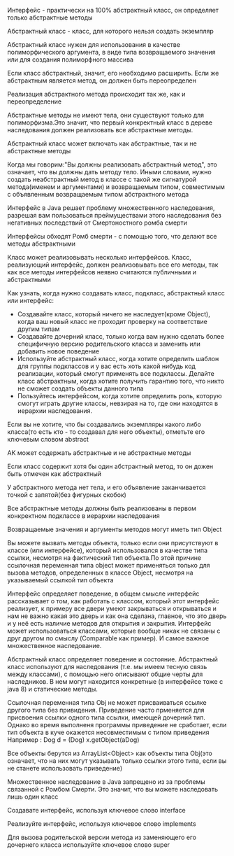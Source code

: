 Интерфейс - практически на 100% абстрактный класс, он определяет только абстрактные методы

Абстрактный класс - класс, для которого нельзя создать экземпляр

Абстрактный класс нужен для использования в качестве полиморфического аргумента, в виде типа возвращаемого значения или для создания полиморфного массива

Если класс абстрактный, значит, его необходимо расширить. Если же абстрактным является метод, он должен быть переопределен

Реализация абстрактного метода происходит так же, как и переопределение

Абстрактные методы не имеют тела, они существуют только для полиморфизма.Это значит, что первый конкректный класс в дереве наследования должен реализовать все абстрактные методы.

Абстрактный класс может включать как абстрактные, так и не абстрактные методы

Когда мы говорим:"Вы должны реализовать абстрактный метод", это означает, что вы должны дать методу тело. Иными словами, нужно создать неабстрактный метод в классе с такой же сигнатурой метода(именем и аргументами) и возвращаемым типом, совместимым с объявленным возвращаемым типом абстрактного метода

Интерфейс в Java решает проблему множественного наследования, разрешая вам пользоваться преймуществами этого наследования без негативных последствий от Смертоностного ромба смерти

Интерфейсы обходят Ромб смерти - с помощью того, что делают все методы абстрактными

Класс может реализовывать несколько интерфейсов. Класс, реализующий интерфейс, должен реализовывать все его методы, так как все методы интерфейсов неявно считаются публичными и абстрактными

Как узнать, когда нужно создавать класс, подкласс, абстрактный класс или интерфейс: 
* Создавайте класс, который ничего не наследует(кроме Object), когда ваш новый класс не проходит проверку на соответствие другим типам
* Создавайте дочерний класс, только когда вам нужно сделать более специфичную версию родительского класса и заменить или добавить новое поведение 
* Используйте абстрактный класс, когда хотите определить шаблон для группы подклассов и у вас есть хоть какой нибудь код реализации, который смогут применять все подклассы. Делайте класс абстрактным, когда хотите получить гарантию того, что никто не сможет создать объекты данного типа 
* Пользуйтесь интерфейсом, когда хотите определить роль, которую смогут играть другие классы, невзирая на то, где они находятся в иерархии наследования.

Если вы не хотите, что бы создавались экземпляры какого либо класса(то есть кто - то создавал для него объекты), отметьте его ключевым словом abstract

АК может содержать абстрактные и не абстрактные методы

Если класс содержит хотя бы один абстрактный метод, то он дожен быть отмечен как абстрактный

У абстрактного метода нет тела, и его объявление заканчивается точкой с запятой(без фигурных скобок)

Все абстрактные методы должны быть реализованы в первом конкректном подклассе в иерархии наследования

Возвращаемые значения и аргументы методов могут иметь тип Object

Вы можете вызвать методы объекта, только если они присутствуют в классе (или интерфейсе), который использовался в качестве типа ссылки, несмотря на фактический тип объекта.По этой причине ссылочная переменная типа object может применяться только для вызова методов, определенных в классе Object, несмотря на указываемый ссылкой тип объекта

Интерфейс определяет поведение, в общем смысле интерфейс рассказывает о том, как работать с классом, который этот интерфейс реализует, к примеру все двери умеют закрываться и открываться и нам не важно какая это дверь и как она сделана, главное, что это дверь и у неё есть наличие методов для открытия и закрытия. Интерфейс может использоваться классами, которые вообще никак не связаны с друг другом по смыслу (Comparable как пример). И самое важное множественное наследование.

Абстрактный класс определяет поведение и состояние. Абстрактный класс используют для наследования (т.е. мы имеем тесную связь между классами), с помощью него описывают общие черты для наследников. В нем могут находится конкретные (в интерфейсе тоже с java 8) и статические методы.

Ссылочная переменная типа Obj не может присваиваться ссылке другого типа без привидения. Приведение часто прменяется для присвоения ссылки одного типа ссылки, имеющей дочерний тип. Однако во время выполненя программы приведение не сработает, если тип объекта в куче окажется несовместимым с типом приведения \
Например : Dog d = (Dog) x.getObject(aDog)

Все объекты берутся из ArrayList<Object<Object>> как объекты типа Obj(это означает, что на них могут указывать только ссылки этого типа, если вы не станете использовать приведение)

Множественное наследование в Java запрещено из за проблемы связанной с Ромбом Смерти. Это значит, что вы можете наследовать лишь один класс

Создавате интерфейс, используя ключевое слово interface

Реализуйте интерфейс, используя ключевое слово implements

Для вызова родительской версии метода из заменяющего его дочернего класса используйте ключевое слово super

